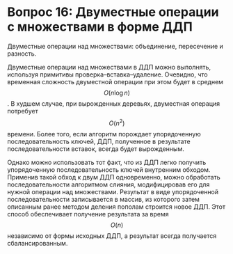 # Вопрос 16: Двуместные операции с множествами в форме ДДП

Двуместные операции над множествами: объединение, пересечение и разность.

Двуместные операции над множествами в ДДП можно выполнять, используя примитивы проверка–вставка–удаление. Очевидно, что временная сложность двуместной операции при этом будет в среднем $$ O(n \log n) $$. В худшем случае, при  вырожденных деревьях, двуместная операция потребует $$ O(n^2) $$ времени. Более того, если алгоритм порождает упорядоченную последовательность ключей, ДДП, полученное в результате последовательности вставок, всегда будет вырожденным.

Однако можно использовать тот факт, что из ДДП легко получить упорядоченную последовательность ключей внутренним обходом. Применив такой обход к двум ДДП одновременно, можно обработать последовательности алгоритмом слияния, модифицировав его для нужной операции над множествами. Результат в виде упорядоченной последовательности записывается в массив, из которого затем описанным ранее методом деления пополам строится новое ДДП. Этот способ обеспечивает получение результата за время $$ O(n) $$ независимо от формы исходных ДДП, а результат всегда получается сбалансированным.
